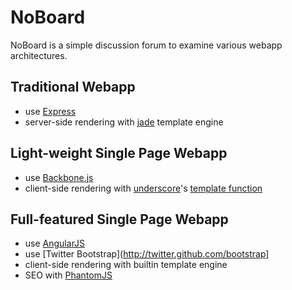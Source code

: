 NoBoard
=======

NoBoard is a simple discussion forum to examine various webapp architectures.

Traditional Webapp
------------------

* use [Express](http://expressjs.com)
* server-side rendering with [jade](http://jade-lang.com) template engine

Light-weight Single Page Webapp
-------------------------------

* use [Backbone.js](http://backbonejs.org)
* client-side rendering with [underscore](http://underscorejs.org)'s [template function](http://underscorejs.org/#template)

Full-featured Single Page Webapp
--------------------------------

* use [AngularJS](http://angularjs.org)
* use [Twitter Bootstrap](http://twitter.github.com/bootstrap]
* client-side rendering with builtin template engine
* SEO with [PhantomJS](http://phantomjs.org)
